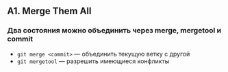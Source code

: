 ﻿## A1. Merge Them All
### Два состояния можно объединить через merge, mergetool и commit
- `git merge <commit>` — объединить текущую ветку с другой
- `git mergetool` — разрешить имеющиеся конфликты
